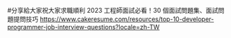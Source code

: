 

#分享給大家祝大家求職順利
2023 工程師面試必看！30 個面試問題集、面試問題提問技巧
https://www.cakeresume.com/resources/top-10-developer-programmer-job-interview-questions?locale=zh-TW
